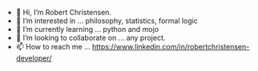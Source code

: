 - 👋 Hi, I’m Robert Christensen.
- 👀 I’m interested in ... philosophy, statistics, formal logic
- 🌱 I’m currently learning ... python and mojo
- 💞️ I’m looking to collaborate on ... any project.
- 📫 How to reach me ... https://www.linkedin.com/in/robertchristensen-developer/

<!---
ParadymShift-Plant-BASED-Vegan-Jedi/ParadymShift-Plant-BASED-Vegan-Jedi is a ✨ special ✨ repository because its `README.md` (this file) appears on your GitHub profile.
You can click the Preview link to take a look at your changes.
--->
